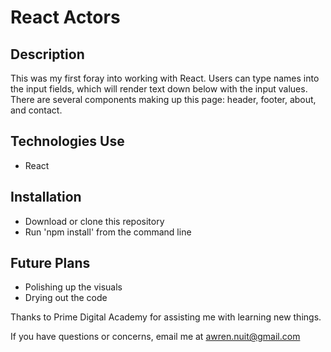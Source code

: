 # React Actors

## Description
This was my first foray into working with React. Users can type names into the input fields, which will render text down below with the input values. There are several components making up this page: header, footer, about, and contact.

## Technologies Use
- React

## Installation
- Download or clone this repository
- Run 'npm install' from the command line

## Future Plans
- Polishing up the visuals
- Drying out the code

Thanks to Prime Digital Academy for assisting me with learning new things.

If you have questions or concerns, email me at awren.nuit@gmail.com
